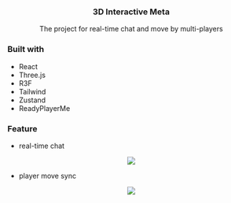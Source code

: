 <p align="center">
  <h3 align="center">3D Interactive Meta</h3>

  <p align="center">
    <span>
      The project for real-time chat and move by multi-players
    </span>
  </p>
</p>

### Built with

- React
- Three.js
- R3F
- Tailwind
- Zustand
- ReadyPlayerMe

### Feature

- real-time chat

<p align="center">
  <img src="https://github.com/blan19/3D_Interactive_Meta/assets/66871265/44bcfcd2-3568-407e-8793-8d38249e0061">
</p>

- player move sync

<p align="center">
  <img src="https://github.com/blan19/3D_Interactive_Meta/assets/66871265/2efee7dd-e875-4834-a2ac-00add80a0f00">
</p>
